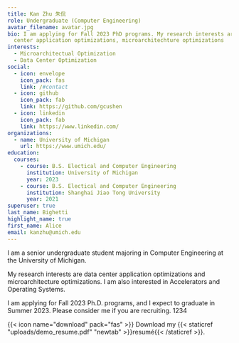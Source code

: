 ```yaml
---
title: Kan Zhu 朱侃
role: Undergraduate (Computer Engineering)
avatar_filename: avatar.jpg
bio: I am applying for Fall 2023 PhD programs. My research interests are data
  center application optimizations, microarchitechture optimizations
interests:
  - Microarchitectual Optimization
  - Data Center Optimization
social:
  - icon: envelope
    icon_pack: fas
    link: /#contact
  - icon: github
    icon_pack: fab
    link: https://github.com/gcushen
  - icon: linkedin
    icon_pack: fab
    link: https://www.linkedin.com/
organizations:
  - name: University of Michigan
    url: https://www.umich.edu/
education:
  courses:
    - course: B.S. Electical and Computer Engineering
      institution: University of Michigan
      year: 2023
    - course: B.S. Electical and Computer Engineering
      institution: Shanghai Jiao Tong University
      year: 2021
superuser: true
last_name: Bighetti
highlight_name: true
first_name: Alice
email: kanzhu@umich.edu
---
```

I﻿ am a senior undergraduate student majoring in Computer Engineering at the University of Michigan.

My research interests are data center application optimizations and microarchitecture optimizations. I am also interested in Accelerators and Operating Systems.

I am applying for Fall 2023 Ph.D. programs, and I expect to graduate in Summer 2023. Please consider me if you are recruiting. 1234

{{< icon name="download" pack="fas" >}} Download my {{< staticref "uploads/demo_resume.pdf" "newtab" >}}resumé{{< /staticref >}}.